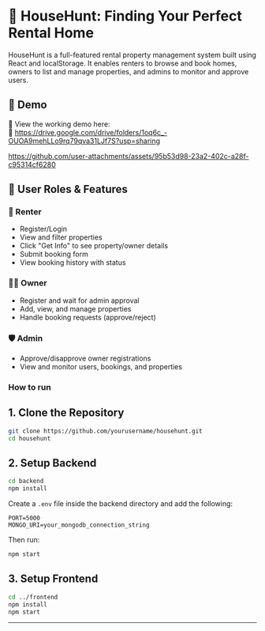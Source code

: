 # 🏡 HouseHunt: Finding Your Perfect Rental Home

HouseHunt is a full-featured rental property management system built using React and localStorage. It enables renters to browse and book homes, owners to list and manage properties, and admins to monitor and approve users.

## 🚀 Demo

🎥 View the working demo here:  
🔗 https://drive.google.com/drive/folders/1oq6c_-OUOA9mehLLo9rq79qva31LJf7S?usp=sharing

https://github.com/user-attachments/assets/95b53d98-23a2-402c-a28f-c95314cf6280

## 👥 User Roles & Features

### 👤 Renter
- Register/Login
- View and filter properties
- Click "Get Info" to see property/owner details
- Submit booking form
- View booking history with status

### 🧑‍💼 Owner
- Register and wait for admin approval
- Add, view, and manage properties
- Handle booking requests (approve/reject)

### 🛡️ Admin
- Approve/disapprove owner registrations
- View and monitor users, bookings, and properties

### How to run 

## 1. Clone the Repository

```bash
git clone https://github.com/yourusername/househunt.git
cd househunt
```

## 2. Setup Backend

```bash
cd backend
npm install
```

Create a `.env` file inside the backend directory and add the following:

```env
PORT=5000
MONGO_URI=your_mongodb_connection_string
```

Then run:

```bash
npm start
```

## 3. Setup Frontend

```bash
cd ../frontend
npm install
npm start
```

---

